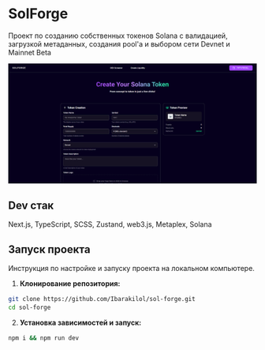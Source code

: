 # SolForge

Проект по созданию собственных токенов Solana с валидацией, загрузкой метаданных, создания pool'а и выбором сети Devnet и Mainnet Beta

![SolForge](public/demo.png)

## Dev стак

Next.js, TypeScript, SCSS, Zustand, web3.js, Metaplex, Solana

## Запуск проекта

Инструкция по настройке и запуску проекта на локальном компьютере.

1. **Клонирование репозитория:**

```bash
git clone https://github.com/Ibarakilol/sol-forge.git
cd sol-forge
```

2. **Установка зависимостей и запуск:**

```bash
npm i && npm run dev
```
